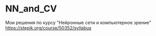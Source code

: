 # NN_and_CV
Мои решения по курсу "Нейронные сети и компьютерное зрение" https://stepik.org/course/50352/syllabus
